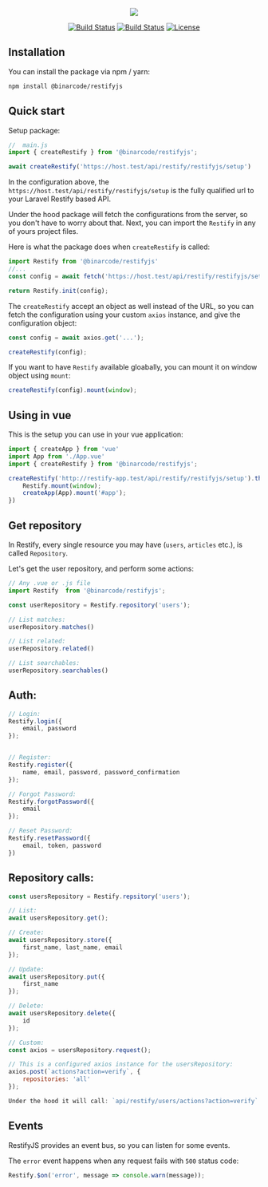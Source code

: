 <p align="center"><img src="http://restify.binarcode.com/assets/img/logo.png"></p>

<p align="center">
    <a href="https://github.com/BinarCode/restifyjs/actions"><img src="https://github.com/BinarCode/restifyjs/workflows/Tests/badge.svg" alt="Build Status"></a>
    <a href="https://badge.fury.io/js/%40binarcode%2Frestifyjs.svg"><img src="https://badge.fury.io/js/%40binarcode%2Frestifyjs.svg" alt="Build Status"></a>
    <a href="https://packagist.org/packages/binaryk/laravel-restify"><img src="https://poser.pugx.org/binaryk/laravel-restify/license.svg" alt="License"></a>
</p>


## Installation

You can install the package via npm / yarn:

```bash
npm install @binarcode/restifyjs
```

## Quick start

Setup package:

```js
//  main.js
import { createRestify } from '@binarcode/restifyjs';

await createRestify('https://host.test/api/restify/restifyjs/setup')
```

In the configuration above, the `https://host.test/api/restify/restifyjs/setup` is the fully qualified url to your Laravel Restify based API.

Under the hood package will fetch the configurations from the server, so you don't have to worry about that. Next, you can import the `Restify` in any of yours project files. 

Here is what the package does when `createRestify` is called:

```js
import Restify from '@binarcode/restifyjs'
//...
const config = await fetch('https://host.test/api/restify/restifyjs/setup');

return Restify.init(config);
```

The `createRestify` accept an object as well instead of the URL, so you can fetch the configuration using your custom `axios` instance, and give the configuration object: 

```js
const config = await axios.get('...');

createRestify(config);
```

If you want to have `Restify` available gloabally, you can mount it on window object using `mount`: 

```js
createRestify(config).mount(window);
```

## Using in vue

This is the setup you can use in your vue application: 

```js
import { createApp } from 'vue'
import App from './App.vue'
import { createRestify } from '@binarcode/restifyjs';

createRestify('http://restify-app.test/api/restify/restifyjs/setup').then(Restify => {
    Restify.mount(window);
    createApp(App).mount('#app');
})
```

## Get repository

In Restify, every single resource you may have (`users`, `articles` etc.), is called `Repository`.

Let's get the user repository, and perform some actions:

```js
// Any .vue or .js file
import Restify  from '@binarcode/restifyjs';

const userRepository = Restify.repository('users');

// List matches:
userRepository.matches()

// List related:
userRepository.related()

// List searchables:
userRepository.searchables()
```

## Auth:

```js
// Login:
Restify.login({
    email, password
});


// Register:
Restify.register({
    name, email, password, password_confirmation
});

// Forgot Password:
Restify.forgotPassword({
    email
});

// Reset Password:
Restify.resetPassword({
    email, token, password
})
```

## Repository calls:

```js
const usersRepository = Restify.repsitory('users');

// List:
await usersRepository.get();

// Create:
await usersRepository.store({
    first_name, last_name, email
});

// Update:
await usersRepository.put({
    first_name
});

// Delete:
await usersRepository.delete({
    id
});

// Custom:
const axios = usersRepository.request();

// This is a configured axios instance for the usersRepository:
axios.post(`actions?action=verify`, {
    repositories: 'all'
});

Under the hood it will call: `api/restify/users/actions?action=verify`
```

## Events

RestifyJS provides an event bus, so you can listen for some events.

The `error` event happens when any request fails with `500` status code:

```js
Restify.$on('error', message => console.warn(message));
```
